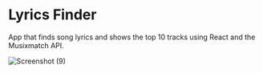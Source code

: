 # Lyrics Finder

App that finds song lyrics and shows the top 10 tracks using React and the Musixmatch API.

![Screenshot (9)](https://user-images.githubusercontent.com/44750763/63189174-a7249a80-c063-11e9-8e54-d168fe9c7b31.png)
